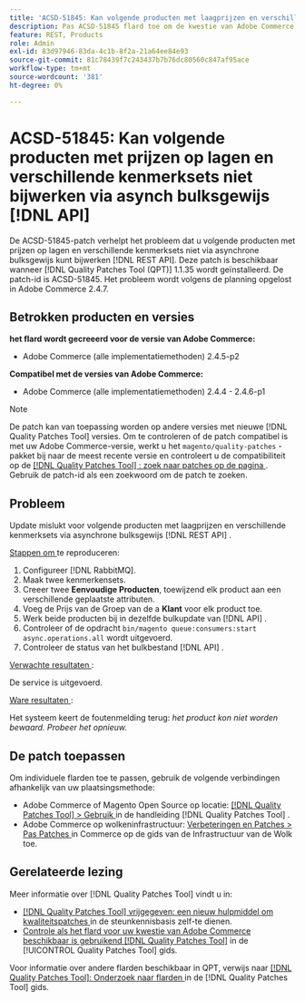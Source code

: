 ```yaml
---
title: 'ACSD-51845: Kan volgende producten met laagprijzen en verschillende kenmerkreeksen niet bijwerken via asynchrone bulkgoederen  [!DNL API]'
description: Pas ACSD-51845 flard toe om de kwestie van Adobe Commerce te bevestigen waar u geen verdere producten met laagprijzen en verschillende attributenreeksen via asynchrone bulk  [!DNL REST API] kunt bijwerken.
feature: REST, Products
role: Admin
exl-id: 83d97946-83da-4c1b-8f2a-21a64ee84e93
source-git-commit: 81c78439f7c243437b7b76dc80560c847af95ace
workflow-type: tm+mt
source-wordcount: '381'
ht-degree: 0%

---
```


# ACSD-51845: Kan volgende producten met prijzen op lagen en verschillende kenmerksets niet bijwerken via asynch bulksgewijs [!DNL API]

De ACSD-51845-patch verhelpt het probleem dat u volgende producten met prijzen op lagen en verschillende kenmerksets niet via asynchrone bulksgewijs kunt bijwerken [!DNL REST API]. Deze patch is beschikbaar wanneer [!DNL Quality Patches Tool (QPT)] 1.1.35 wordt geïnstalleerd. De patch-id is ACSD-51845. Het probleem wordt volgens de planning opgelost in Adobe Commerce 2.4.7.

## Betrokken producten en versies

**het flard wordt gecreeerd voor de versie van Adobe Commerce:**

* Adobe Commerce (alle implementatiemethoden) 2.4.5-p2

**Compatibel met de versies van Adobe Commerce:**

* Adobe Commerce (alle implementatiemethoden) 2.4.4 - 2.4.6-p1

>[!NOTE]
>
>De patch kan van toepassing worden op andere versies met nieuwe [!DNL Quality Patches Tool] versies. Om te controleren of de patch compatibel is met uw Adobe Commerce-versie, werkt u het `magento/quality-patches` -pakket bij naar de meest recente versie en controleert u de compatibiliteit op de [[!DNL Quality Patches Tool] : zoek naar patches op de pagina ](https://experienceleague.adobe.com/tools/commerce-quality-patches/index.html) . Gebruik de patch-id als een zoekwoord om de patch te zoeken.

## Probleem

Update mislukt voor volgende producten met laagprijzen en verschillende kenmerksets via asynchrone bulksgewijs [!DNL REST API] .

<u> Stappen om </u> te reproduceren:

1. Configureer [!DNL RabbitMQ].
1. Maak twee kenmerkensets.
1. Creeer twee **Eenvoudige Producten**, toewijzend elk product aan een verschillende geplaatste attributen.
1. Voeg de Prijs van de Groep van de a **Klant** voor elk product toe.
1. Werk beide producten bij in dezelfde bulkupdate van [!DNL API] .
1. Controleer of de opdracht `bin/magento queue:consumers:start async.operations.all` wordt uitgevoerd.
1. Controleer de status van het bulkbestand [!DNL API] .

<u> Verwachte resultaten </u>:

De service is uitgevoerd.

<u> Ware resultaten </u>:

Het systeem keert de foutenmelding terug: *het product kon niet worden bewaard. Probeer het opnieuw.*

## De patch toepassen

Om individuele flarden toe te passen, gebruik de volgende verbindingen afhankelijk van uw plaatsingsmethode:

* Adobe Commerce of Magento Open Source op locatie: [[!DNL Quality Patches Tool]  > Gebruik ](/help/tools/quality-patches-tool/usage.md) in de handleiding [!DNL Quality Patches Tool] .
* Adobe Commerce op wolkeninfrastructuur: [ Verbeteringen en Patches > Pas Patches ](https://experienceleague.adobe.com/docs/commerce-cloud-service/user-guide/develop/upgrade/apply-patches.html) in Commerce op de gids van de Infrastructuur van de Wolk toe.

## Gerelateerde lezing

Meer informatie over [!DNL Quality Patches Tool] vindt u in:

* [[!DNL Quality Patches Tool]  vrijgegeven: een nieuw hulpmiddel om kwaliteitspatches ](https://experienceleague.adobe.com/en/docs/commerce-knowledge-base/kb/announcements/commerce-announcements/magento-quality-patches-released-new-tool-to-self-serve-quality-patches) in de steunkennisbasis zelf-te dienen.
* [ Controle als het flard voor uw kwestie van Adobe Commerce beschikbaar is gebruikend  [!DNL Quality Patches Tool]](/help/tools/quality-patches-tool/patches-available-in-qpt/check-patch-for-magento-issue-with-magento-quality-patches.md) in de [!UICONTROL Quality Patches Tool] gids.


Voor informatie over andere flarden beschikbaar in QPT, verwijs naar [[!DNL Quality Patches Tool]: Onderzoek naar flarden ](https://experienceleague.adobe.com/tools/commerce-quality-patches/index.html) in de [!DNL Quality Patches Tool] gids.
